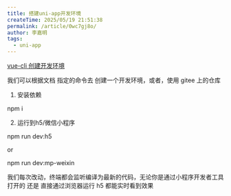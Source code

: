 ```yaml
---
title: 搭建uni-app开发环境
createTime: 2025/05/19 21:51:38
permalink: /article/0wc7gj8o/
author: 李嘉明
tags:
  - uni-app
---
```



[vue-cli 创建开发环境](https://uniapp.dcloud.net.cn/quickstart-cli.html#%E5%88%9B%E5%BB%BAuni-app)

我们可以根据文档 指定的命令去 创建一个开发环境，或者，使用 gitee 上的仓库




1. 安装依赖 

npm i 


2. 运行到h5/微信小程序


npm run dev:h5

or 

npm run dev:mp-weixin


我们每次改动，终端都会监听编译为最新的代码，无论你是通过小程序开发者工具 打开的 还是 直接通过浏览器运行 h5 都能实时看到效果